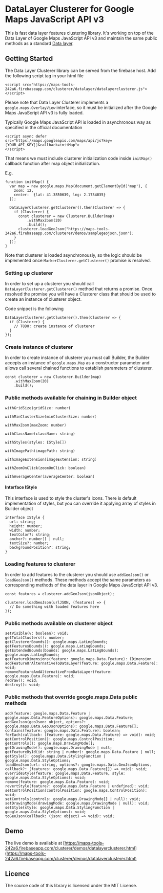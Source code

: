 # DataLayer Clusterer for Google Maps JavaScript API v3

This is fast data layer features clustering library. It's working on top of the Data Layer of Google Maps JavaScript API v3 and maintain the same public methods as a standard [Data layer](https://developers.google.com/maps/documentation/javascript/reference/data).

## Getting Started

The Data Layer Clusterer library can be served from the firebase host. Add the following script tag in your html file

    <script src="https://maps-tools-242a6.firebaseapp.com/clusterer/datalayer/datalayerclusterer.js">
    </script>

Please note that Data Layer Clusterer implements a `google.maps.OverlayView` interface, so it must be initialized after the Google Maps JavaScript API v3 is fully loaded.

Typically Google Maps JavaScript API is loaded in asynchronous way as specified in the official documentation

    <script async defer
    src="https://maps.googleapis.com/maps/api/js?key=[YOUR_API_KEY]]&callback=initMap">
    </script>

That means we must include clusterer initialization code inside `initMap()` callback function after map object initialization.

E.g.

    function initMap() {
      var map = new google.maps.Map(document.getElementById('map'), {
        zoom: 12,
        center:  {lat: 41.3850639, lng: 2.1734035}
      });

      DataLayerClusterer.getClusterer().then(Clusterer => {
        if (Clusterer) {
          const clusterer = new Clusterer.Builder(map)
              .withMaxZoom(20)
              .build();
          clusterer.loadGeoJson("https://maps-tools-242a6.firebaseapp.com/clusterer/demos/samplegeojson.json");
        }
      });
    }

Note that clusterer is loaded asynchronously, so the logic should be implemented once `MarkerClusterer.getClusterer()` promise is resolved.

### Setting up clusterer

In order to set up a clusterer you should call `DataLayerClusterer.getClusterer()` method that returns a promise. Once resolved the promise you will have a Clusterer class that should be used to create an instance of clusterer object.

Code snippet is the following

    DataLayerClusterer.getClusterer().then(Clusterer => {
      if (Clusterer) {
        // TODO: create instance of clusterer
      }
    });

### Create instance of clusterer

In order to create instance of clusterer you must call Builder, the Builder accepts an instance of `google.maps.Map` as a constructor parameter and allows call several chained functions to establish parameters of clusterer.

    const clusterer = new Clusterer.Builder(map)
        .withMaxZoom(20)
        .build();

### Public methods available for chaining in Builder object

    withGridSize(gridSize: number)

    withMinClusterSize(minClusterSize: number)

    withMaxZoom(maxZoom: number)

    withClassName(className: string)

    withStyles(styles: IStyle[])

    withImagePath(imagePath: string)

    withImageExtension(imageExtension: string)

    withZoomOnClick(zoomOnClick: boolean)

    withAverageCenter(averageCenter: boolean)

#### Interface IStyle

This interface is used to style the cluster's icons. There is default implementation of styles, but you can override it applying array of styles in Builder object

    interface IStyle {
      url: string;
      height: number;
      width: number;
      textColor?: string;
      anchor?: number[] | null;
      textSize?: number;
      backgroundPosition?: string;
    }

### Loading features to clusterer

In order to add features to the clusterer you should use `addGeoJson()` or `loadGeoJson()` methods. These methods accept the same parameters as corresponding methods of the data layer in Google Maps JavaScript API v3.

    const features = clusterer.addGeoJson(jsonObject);

    clusterer.loadGeoJson(urlJSON, (features) => {
      // Do something with loaded features here
    });

### Public methods available on clusterer object

    setVisible(v: boolean): void;
    getTotalClusters(): number;
    getClustererBounds(): google.maps.LatLngBounds;
    getFeaturesBounds(): google.maps.LatLngBounds;
    getExtendedBounds(bounds: google.maps.LatLngBounds): google.maps.LatLngBounds;
    getFeatureDimensions(feature: google.maps.Data.Feature): IDimension
    addFeatureOrAlternativeToDataLayer(feature: google.maps.Data.Feature): void;
    removeFeatureAndAlternativeFromDataLayer(feature: google.maps.Data.Feature): void;
    redraw(): void;
    destroy(): void;

### Public methods that override google.maps.Data public methods

    add(feature: google.maps.Data.Feature | google.maps.Data.FeatureOptions): google.maps.Data.Feature;
    addGeoJson(geoJson: object, options?: google.maps.Data.GeoJsonOptions): google.maps.Data.Feature[];
    contains(feature: google.maps.Data.Feature): boolean;
    forEach(callback: (feature: google.maps.Data.Feature) => void): void;
    getControlPosition(): google.maps.ControlPosition;
    getControls(): google.maps.DrawingMode[];
    getDrawingMode(): google.maps.DrawingMode | null;
    getFeatureById(id: string | number): google.maps.Data.Feature | null;
    getStyle(): google.maps.Data.StylingFunction | google.maps.Data.StyleOptions;
    loadGeoJson(url: string, options?: google.maps.Data.GeoJsonOptions, callback?: (features: google.maps.Data.Feature[]) => void): void;
    overrideStyle(feature: google.maps.Data.Feature, style: google.maps.Data.StyleOptions): void;
    remove(feature: google.maps.Data.Feature): void;
    revertStyle(feature?: google.maps.Data.Feature | undefined): void;
    setControlPosition(controlPosition: google.maps.ControlPosition): void;
    setControls(controls: google.maps.DrawingMode[] | null): void;
    setDrawingMode(drawingMode: google.maps.DrawingMode | null): void;
    setStyle(style: google.maps.Data.StylingFunction | google.maps.Data.StyleOptions): void;
    toGeoJson(callback: (json: object) => void): void;

## Demo

The live demo is available at [https://maps-tools-242a6.firebaseapp.com/clusterer/demos/datalayerclusterer.html](https://maps-tools-242a6.firebaseapp.com/clusterer/demos/datalayerclusterer.html)

## Licence

The source code of this library is licensed under the MIT License.
